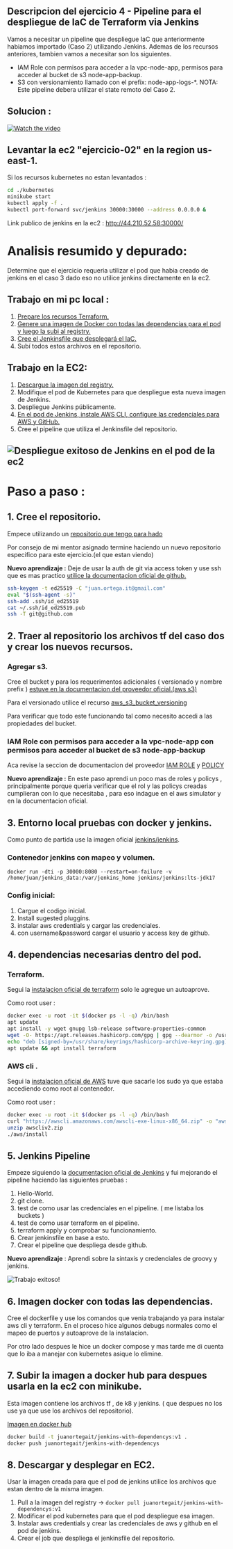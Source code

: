 ## Descripcion del ejercicio 4 - Pipeline para el despliegue de IaC de Terraform via Jenkins  
Vamos a necesitar un pipeline que despliegue IaC que anteriormente habiamos importado (Caso 2) utilizando Jenkins. Ademas de los recursos anteriores, tambien vamos a necesitar son los siguientes.  
- IAM Role con permisos para acceder a la vpc-node-app, permisos para acceder al bucket de s3 node-app-backup.
- S3 con versionamiento llamado con el prefix: node-app-logs-*.
NOTA: Este pipeline debera utilizar el state remoto del Caso 2.

## Solucion :  

[![Watch the video](https://cdn.loom.com/sessions/thumbnails/dfbfaf99bdc64648a1508888fc229a66-e84b0266a9e2c0b9-full-play.gif)](https://www.loom.com/share/dfbfaf99bdc64648a1508888fc229a66)

## Levantar la ec2 "ejercicio-02" en la region us-east-1.

Si los recursos kubernetes no estan levantados :  

```bash
cd ./kubernetes
minikube start
kubectl apply -f .
kubectl port-forward svc/jenkins 30000:30000 --address 0.0.0.0 &
```

Link publico de jenkins en la ec2 : <http://44.210.52.58:30000/>

# Analisis resumido y depurado: 

Determine que el ejercicio requeria utilizar el pod que habia creado de jenkins en el caso 3 dado eso no utilice jenkins directamente en la ec2.

## Trabajo en mi pc local : 

1. [Prepare los recursos Terraform.](#2-traer-al-repositorio-los-archivos-tf-del-caso-dos-y-crear-los-nuevos-recursos)
2. [Genere una imagen de Docker con todas las dependencias para el pod y luego la subi al registry.](#6-imagen-docker-con-todas-las-dependencias)
3. [Cree el Jenkinsfile que desplegará el IaC.](#5-jenkins-pipeline)
4. Subí todos estos archivos en el repositorio.

## Trabajo en la EC2:

1. [Descargue la imagen del registry.](#8-descargar-y-desplegar-en-ec2)
2. Modifique el pod de Kubernetes para que despliegue esta nueva imagen de Jenkins.
3. Despliegue Jenkins públicamente.
4. [En el pod de Jenkins, instale AWS CLI, configure las credenciales para AWS y GitHub.](#4-dependencias-necesarias-dentro-del-pod)
5. Cree el pipeline que utiliza el Jenkinsfile del repositorio.


## ![Despliegue exitoso de Jenkins en el pod de la ec2](./img/deploy-iac-in-aws-sucesfully.PNG)


# Paso a paso :

## 1. Cree el repositorio.

Empece utilizando un [repositorio que tengo para hado](https://github.com/Full-Juan-Ortega/devops-practices/tree/main/integrador/04-ejercicio)

Por consejo de mi mentor asignado termine haciendo un nuevo repositorio especifico para este ejercicio.(el que estan viendo)

**Nuevo aprendizaje :** Deje de usar la auth de git via access token y use ssh que es mas practico [utilice la documentacion oficial de github.](https://docs.github.com/es/enterprise-cloud@latest/authentication/connecting-to-github-with-ssh/generating-a-new-ssh-key-and-adding-it-to-the-ssh-agent)

```bash
ssh-keygen -t ed25519 -C "juan.ortega.it@gmail.com"  
eval "$(ssh-agent -s)"  
ssh-add .ssh/id_ed25519  
cat ~/.ssh/id_ed25519.pub  
ssh -T git@github.com 
```

## 2. Traer al repositorio los archivos tf del caso dos y crear los nuevos recursos.  


### Agregar s3.

Cree el bucket y para los requerimentos adicionales ( versionado y nombre prefix ) [estuve en la documentacion del proveedor oficial.(aws s3)](<https://registry.terraform.io/providers/hashicorp/aws/latest/docs/resources/s3_bucket>)

Para el versionado utilice el recurso [aws_s3_bucket_versioning](https://registry.terraform.io/providers/hashicorp/aws/latest/docs/resources/s3_bucket_versioning) 
  
Para verificar que todo este funcionando tal como necesito accedi a las propiedades del bucket.

### IAM Role con permisos para acceder a la vpc-node-app con permisos para acceder al bucket de s3 node-app-backup

Aca revise la seccion de documentacion del proveedor 
[IAM ROLE](https://registry.terraform.io/providers/hashicorp/aws/latest/docs/resources/iam_role) y 
[POLICY](https://registry.terraform.io/providers/hashicorp/aws/latest/docs/resources/iam_policy)



**Nuevo aprendizaje :** En este paso aprendi un poco mas de roles y policys , principalmente porque queria verificar que el rol y las policys creadas cumplieran con lo que necesitaba , para eso indague en el aws simulator y en la documentacion oficial.


## 3. Entorno local pruebas con docker y jenkins.

Como punto de partida use la imagen oficial [jenkins/jenkins](https://hub.docker.com/r/jenkins/jenkins).

### Contenedor jenkins con mapeo y volumen.  
`
docker run -dti -p 30000:8080 --restart=on-failure -v /home/juan/jenkins_data:/var/jenkins_home jenkins/jenkins:lts-jdk17  
`
### Config inicial:  

1) Cargue el codigo inicial.
2) Install sugested pluggins.
3) instalar aws credentials y cargar las credenciales.
4) con username&password cargar el usuario y access key de github.

## 4. dependencias necesarias dentro del pod.

### Terraform.

Segui la [instalacion oficial de terraform](https://developer.hashicorp.com/terraform/install?product_intent=terraform#linux) solo le agregue un autoaprove.  

Como root user :  
```bash 
docker exec -u root -it $(docker ps -l -q) /bin/bash    
apt update  
apt install -y wget gnupg lsb-release software-properties-common  
wget -O- https://apt.releases.hashicorp.com/gpg | gpg --dearmor -o /usr/share/keyrings/hashicorp-archive-keyring.gpg --yes
echo "deb [signed-by=/usr/share/keyrings/hashicorp-archive-keyring.gpg] https://apt.releases.hashicorp.com $(lsb_release -cs)   main" | tee /etc/apt/sources.list.d/hashicorp.list  
apt update && apt install terraform  
```

### AWS cli .

Segui la [instalacion oficial de AWS](https://docs.aws.amazon.com/cli/latest/userguide/getting-started-install.html) tuve que sacarle los sudo ya que estaba accediendo como root al contenedor.

Como root user :  
```bash 
docker exec -u root -it $(docker ps -l -q) /bin/bash  
curl "https://awscli.amazonaws.com/awscli-exe-linux-x86_64.zip" -o "awscliv2.zip"  
unzip awscliv2.zip  
./aws/install  
```

## 5. Jenkins Pipeline

Empeze siguiendo la [documentacion oficial de Jenkins](https://www.jenkins.io/doc/book/pipeline/getting-started/) y fui mejorando el pipeline haciendo las siguientes pruebas :  

1) Hello-World.
2) git clone.
3) test de como usar las credenciales en el pipeline. ( me listaba los buckets )
4) test de como usar terraform en el pipeline.
5) terraform apply y comprobar su funcionamiento.
6) Crear jenkinsfile en base a esto.
7) Crear el pipeline que despliega desde github.

**Nuevo aprendizaje** : Aprendi sobre la sintaxis y credenciales de groovy y jenkins.

![Trabajo exitoso!](./img/job-in-ec2.PNG)

## 6. Imagen docker con todas las dependencias.

Cree el dockerfile y use los comandos que venia trabajando ya para instalar aws cli y terraform. En el proceso hice algunos debugs normales como el mapeo de puertos y autoaprove de la instalacion.  

Por otro lado despues le hice un docker compose y mas tarde me di cuenta que lo iba a manejar con kubernetes asique lo elimine.

## 7. Subir la imagen a docker hub para despues usarla en la ec2 con minikube.

  
Esta imagen contiene los archivos tf , de k8 y jenkins. ( que despues no los use ya que use los archivos del repositorio).  

[Imagen en docker hub](https://hub.docker.com/layers/juanortegait/jenkins-with-dependencys/v1/images/sha256-74b30f1951907ca5368ffd996dacda65dcbbd13f222a9e1291eb59932dec0cbe?context=explore)  

```bash
docker build -t juanortegait/jenkins-with-dependencys:v1 .
docker push juanortegait/jenkins-with-dependencys
```
  
## 8. Descargar y desplegar en EC2.

Usar la imagen creada para que el pod de jenkins utilice los archivos que estan dentro de la misma imagen.

1) Pull a la imagen del registry -> `docker pull juanortegait/jenkins-with-dependencys:v1`
2) Modificar el pod kubernetes para que el pod despliegue esa imagen.  
3) Instalar aws credentials y crear las credenciales de aws y github en el pod de jenkins.
4) Crear el job que despliega el jenkinsfile del repositorio.



